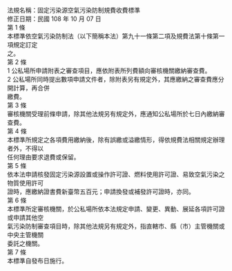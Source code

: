 法規名稱：固定污染源空氣污染防制規費收費標準  
修正日期：民國 108 年 10 月 07 日  
第 1 條  
本標準依空氣污染防制法（以下簡稱本法）第九十一條第二項及規費法第十條第一項規定訂定  
之。  
第 2 條  
1 公私場所申請附表之審查項目，應依附表所列費額向審核機關繳納審查費。  
2 公私場所同時提出數項申請文件者，除附表另有規定外，其應繳納之審查費應分開計算，再合併  
繳費。  
第 3 條  
審核機關受理前條申請，除其他法規另有規定外，應通知公私場所於七日內繳納審查費。  
第 4 條  
本標準所規定之各項費用繳納後，除有誤繳或溢繳情形，得依規費法相關規定辦理者外，不得以  
任何理由要求退費或保留。  
第 5 條  
依本法申請核發固定污染源設置或操作許可證、燃料使用許可證、易致空氣污染之物質使用許可  
證時，應繳納證書費新臺幣五百元；申請換發或補發許可證時，亦同。  
第 6 條  
本標準所定審核機關，於公私場所依本法規定申請、變更、異動、展延各項許可證或申請其他空  
氣污染防制審查項目時，除其他法規另有規定外，指直轄市、縣（市）主管機關或中央主管機關  
委託之機關。  
第 7 條  
本標準自發布日施行。  


